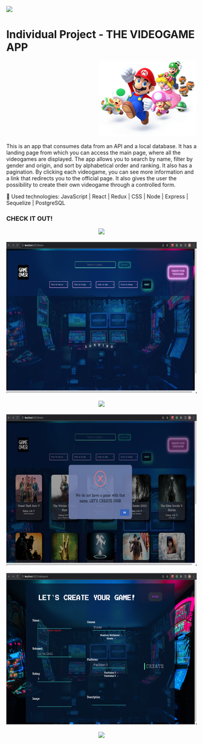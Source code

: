 <p align='left'>
    <img src='https://static.wixstatic.com/media/85087f_0d84cbeaeb824fca8f7ff18d7c9eaafd~mv2.png/v1/fill/w_160,h_30,al_c,q_85,usm_0.66_1.00_0.01/Logo_completo_Color_1PNG.webp' </img>
</p>

# Individual Project - THE VIDEOGAME APP

<p align="right">
  <img height="200" src="./images/videogame.png" />
</p>

This is an app that consumes data from an API and a local database. It has a landing page from which you can access the main page, where all the videogames are displayed.
The app allows you to search by name, filter by gender and origin, and sort by alphabetical order and ranking. It also has a pagination.
By clicking each videogame, you can see more information and a link that redirects you to the official page.
It also gives the user the possibility to create their own videogame through a controlled form.
 
🚀 Used technologies:
JavaScript | React | Redux | CSS | Node | Express | Sequelize | PostgreSQL


### CHECK IT OUT!
<p align="center">
  <img height="400" src="./images/landingPage.png" />
  <br></br>
  <img height="400" src="./images/loader.png" />
  <br></br>
  <img height="400" src="./images/homePage.png" />
  <br></br>
  <img height="400" src="./images/404gameNotFound.png" />
  <br></br>
  <img height="400" src="./images/gameCreate.png" />
  <br></br>
  <img height="400" src="./images/gameDetail.png" />
</p>